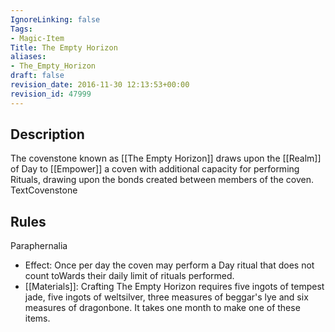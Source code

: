 ```yaml
---
IgnoreLinking: false
Tags:
- Magic-Item
Title: The Empty Horizon
aliases:
- The_Empty_Horizon
draft: false
revision_date: 2016-11-30 12:13:53+00:00
revision_id: 47999
---
```


## Description
The covenstone known as [[The Empty Horizon]] draws upon the [[Realm]] of Day to [[Empower]] a coven with additional capacity for performing Rituals, drawing upon the bonds created between members of the coven.
TextCovenstone
## Rules
Paraphernalia
* Effect: Once per day the coven may perform a Day ritual that does not count toWards their daily limit of rituals performed.
* [[Materials]]: Crafting The Empty Horizon requires five ingots of tempest jade, five ingots of weltsilver, three measures of beggar's lye and six measures of dragonbone. It takes one month to make one of these items.